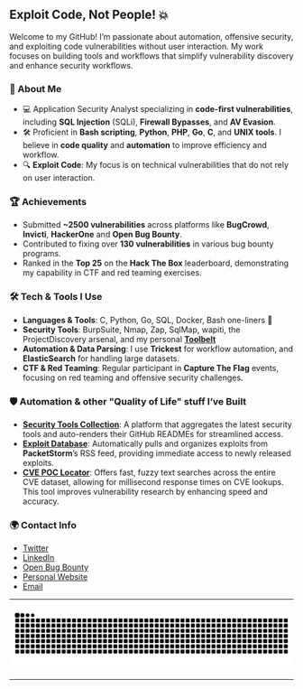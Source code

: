 ## Exploit Code, Not People! 💥

Welcome to my GitHub! 
I’m passionate about automation, offensive security, and exploiting code vulnerabilities without user interaction. 
My work focuses on building tools and workflows that simplify vulnerability discovery and enhance security workflows.

### 🚀 About Me
- 💻 Application Security Analyst specializing in **code-first vulnerabilities**, including **SQL Injection** (SQLi), **Firewall Bypasses**, and **AV Evasion**.
- 🛠️ Proficient in **Bash scripting**, **Python**, **PHP**, **Go**, **C**, and **UNIX tools**. I believe in **code quality** and **automation** to improve efficiency and workflow.
- 🔍 **Exploit Code**: My focus is on technical vulnerabilities that do not rely on user interaction.

### 🏆 Achievements
- Submitted **~2500 vulnerabilities** across platforms like **BugCrowd**, **Invicti**, **HackerOne** and **Open Bug Bounty**.
- Contributed to fixing over **130 vulnerabilities** in various bug bounty programs.
- Ranked in the **Top 25** on the **Hack The Box** leaderboard, demonstrating my capability in CTF and red teaming exercises.

### 🛠️ Tech & Tools I Use
- **Languages & Tools**: C, Python, Go, SQL, Docker, Bash one-liners 💙
- **Security Tools**: BurpSuite, Nmap, Zap, SqlMap, wapiti, the ProjectDiscovery arsenal, and my personal [**Toolbelt**](https://codepwn.win/tools)
- **Automation & Data Parsing**: I use **Trickest** for workflow automation, and **ElasticSearch** for handling large datasets.
- **CTF & Red Teaming**: Regular participant in **Capture The Flag** events, focusing on red teaming and offensive security challenges.

### 🛡️ Automation & other "Quality of Life" stuff I’ve Built
- [**Security Tools Collection**](https://codepwn.win/tools): A platform that aggregates the latest security tools and auto-renders their GitHub READMEs for streamlined access.
- [**Exploit Database**](https://codepwn.win/exploits): Automatically pulls and organizes exploits from **PacketStorm**’s RSS feed, providing immediate access to newly released exploits.
- [**CVE POC Locator**](https://cve.codepwn.win/): Offers fast, fuzzy text searches across the entire CVE dataset, allowing for millisecond response times on CVE lookups. This tool improves vulnerability research by enhancing speed and accuracy.

### 🌍 Contact Info
- [Twitter](https://x.com/marcio1337)
- [LinkedIn](https://www.linkedin.com/in/0xmarc/)
- [Open Bug Bounty](https://openbugbounty.org/researchers/0xMarcio)
- [Personal Website](https://codepwn.win/contact)
- [Email](mailto:marc@codepwn.win)

---

<div align=center>
  <picture> 
    <source media="(prefers-color-scheme: dark)" srcset="https://raw.githubusercontent.com/0xMarcio/0xMarcio/output/only-svg/github-contribution-grid-snake-dark.svg" />
    <source media="(prefers-color-scheme: light)" srcset="https://raw.githubusercontent.com/0xMarcio/0xMarcio/output/only-svg/github-contribution-grid-snake.svg" />
    <img alt="github-snake" src="https://raw.githubusercontent.com/0xMarcio/0xMarcio/output/only-svg/github-contribution-grid-snake.svg" />
  </picture>
</div>

---
